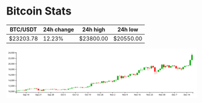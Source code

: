 # Bitcoin Stats

BTC/USDT|24h change|24h high|24h low|
|---|---|---|---|
|$23203.78|12.23%|$23800.00|$20550.00|

<img src="./chart.svg">
